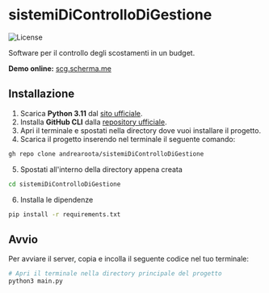# sistemiDiControlloDiGestione

![License](https://img.shields.io/github/license/andrearoota/sistemiDiControlloDiGestione)


Software per il controllo degli scostamenti in un budget.

**Demo online:** [scg.scherma.me](http://scg.scherma.me/)

## Installazione
1. Scarica **Python 3.11** dal [sito ufficiale](https://www.python.org/downloads/release/python-3110/).
2. Installa **GitHub CLI** dalla [repository ufficiale](https://github.com/cli/cli).
3. Apri il terminale e spostati nella directory dove vuoi installare il progetto.
4. Scarica il progetto inserendo nel terminale il seguente comando:
```sh
gh repo clone andrearoota/sistemiDiControlloDiGestione
```
5. Spostati all'interno della directory appena creata
```sh
cd sistemiDiControlloDiGestione
```
6. Installa le dipendenze
```sh
pip install -r requirements.txt
```

## Avvio
Per avviare il server, copia e incolla il seguente codice nel tuo terminale:
```sh
# Apri il terminale nella directory principale del progetto
python3 main.py
```